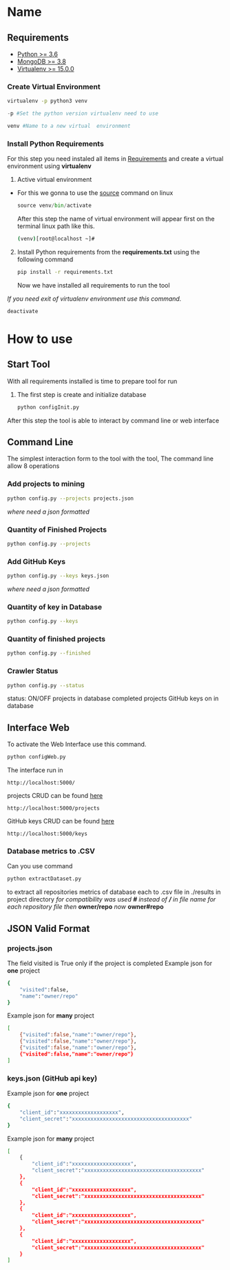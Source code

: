 

# Name

## Requirements 
* [Python >= 3.6](https://www.python.org/downloads/)
* [MongoDB >= 3.8](https://www.mongodb.com/what-is-mongodb)
* [Virtualenv >= 15.0.0](https://virtualenv.pypa.io/en/latest/installation/)
### Create Virtual  Environment
~~~sh
virtualenv -p python3 venv
~~~
~~~python
-p #Set the python version virtualenv need to use
~~~
~~~python
venv #Name to a new virtual  environment
~~~

### Install Python Requirements
For this step you need instaled all items in [Requirements](##Requirements) and create a virtual  environment using **virtualenv**
1. Active virtual  environment
* For this we gonna to use the [source](https://bash.cyberciti.biz/guide/Source_command) command on linux
	~~~python
	source venv/bin/activate
	~~~
	After this step the name of virtual  environment will appear first on the terminal linux path like this.

	~~~sh
	(venv)[root@localhost ~]#
	~~~
2. Install Python requirements from the **requirements.txt** using the following command
	~~~sh
	pip install -r requirements.txt
	~~~
	Now we have installed all requirements to run the tool 

*If you need exit of virtualenv environment use this command.*
~~~sh
deactivate
~~~
# How to use

## Start Tool
With all requirements installed is time to prepare tool for run 
1. The first step is create and initialize database
	~~~sh
	python configInit.py
	~~~
After this step the tool is able to interact by command line or web interface

## Command Line
The simplest  interaction form to the tool with the tool, The command line allow 8 operations 
### Add projects to mining
~~~sh
python config.py --projects projects.json
~~~
*where need a json formatted* 
### Quantity of Finished Projects
~~~sh
python config.py --projects
~~~
### Add GitHub Keys 
~~~sh
python config.py --keys keys.json
~~~
*where need a json formatted* 
### Quantity of key in Database
~~~sh
python config.py --keys
~~~
### Quantity of finished projects
~~~sh
python config.py --finished
~~~
### Crawler Status
~~~sh
python config.py --status
~~~
status: ON/OFF
projects in database
completed projects
GitHub keys on in database
## Interface Web
To activate the Web Interface use this command.
~~~sh
python configWeb.py
~~~
The interface run in 
~~~url
http://localhost:5000/
~~~
projects CRUD can be found [here](http://localhost:5000/projects)
~~~url
http://localhost:5000/projects
~~~
GitHub keys CRUD can be found [here](http://localhost:5000/keys)
~~~url
http://localhost:5000/keys
~~~
### Database metrics to .CSV
Can you use command
~~~sh
python extractDataset.py
~~~
to extract all repositories metrics of database each to .csv file in ./results in project directory 
*for compatibility was used **#** instead of **/** in file name for each repository file*
*then*
**owner/repo**
*now*
**owner#repo**
##  JSON Valid Format
### projects.json
The field visited is True only if the project is completed 
Example json for **one** project
~~~sh
{
	"visited":false,
	"name":"owner/repo"
}
~~~
Example json for **many** project
~~~sh
[
	{"visited":false,"name":"owner/repo"},
	{"visited":false,"name":"owner/repo"},
	{"visited":false,"name":"owner/repo"},
	{"visited":false,"name":"owner/repo"}
]
~~~
### keys.json (GitHub api key)
Example json for **one** project
~~~sh
{
	"client_id":"xxxxxxxxxxxxxxxxxxx",
	"client_secret":"xxxxxxxxxxxxxxxxxxxxxxxxxxxxxxxxxxxxxx"
}
~~~
Example json for **many** project
~~~sh
[
	{
		"client_id":"xxxxxxxxxxxxxxxxxxx",
		"client_secret":"xxxxxxxxxxxxxxxxxxxxxxxxxxxxxxxxxxxxxx"
	},
	{
		"client_id":"xxxxxxxxxxxxxxxxxxx",
		"client_secret":"xxxxxxxxxxxxxxxxxxxxxxxxxxxxxxxxxxxxxx"
	},
	{
		"client_id":"xxxxxxxxxxxxxxxxxxx",
		"client_secret":"xxxxxxxxxxxxxxxxxxxxxxxxxxxxxxxxxxxxxx"
	},
	{
		"client_id":"xxxxxxxxxxxxxxxxxxx",
		"client_secret":"xxxxxxxxxxxxxxxxxxxxxxxxxxxxxxxxxxxxxx"
	}
]
~~~

